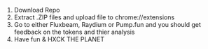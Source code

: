 1. Download Repo
2. Extract .ZIP files and upload file to chrome://extensions
3. Go to either Fluxbeam, Raydium or Pump.fun and you should get feedback on the tokens and thier analysis
4. Have fun & HXCK THE PLANET

